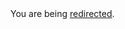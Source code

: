 <html><body>You are being <a href="https://dan.cunning.cc/living/the-communication-age.html.md">redirected</a>.</body></html>